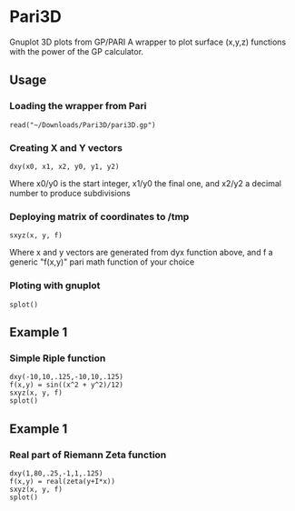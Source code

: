 # Pari3D
Gnuplot 3D plots from GP/PARI
A wrapper to plot surface (x,y,z) functions with the power of the GP calculator.

## Usage
### Loading the wrapper from Pari
```
read("~/Downloads/Pari3D/pari3D.gp")
```
### Creating X and Y vectors
```
dxy(x0, x1, x2, y0, y1, y2)
```
Where x0/y0 is the start integer, x1/y0 the final one, and x2/y2 a decimal number to produce subdivisions

### Deploying matrix of coordinates to /tmp
```
sxyz(x, y, f)
```
Where x and y vectors are generated from dyx function above, and f a generic "f(x,y)" pari math function of your choice

### Ploting with gnuplot
```
splot()
```
## Example 1
### Simple Riple function
```
dxy(-10,10,.125,-10,10,.125)
f(x,y) = sin((x^2 + y^2)/12)
sxyz(x, y, f)
splot()
```
## Example 1
### Real part of Riemann Zeta function
```
dxy(1,80,.25,-1,1,.125)
f(x,y) = real(zeta(y+I*x))
sxyz(x, y, f)
splot()
```
